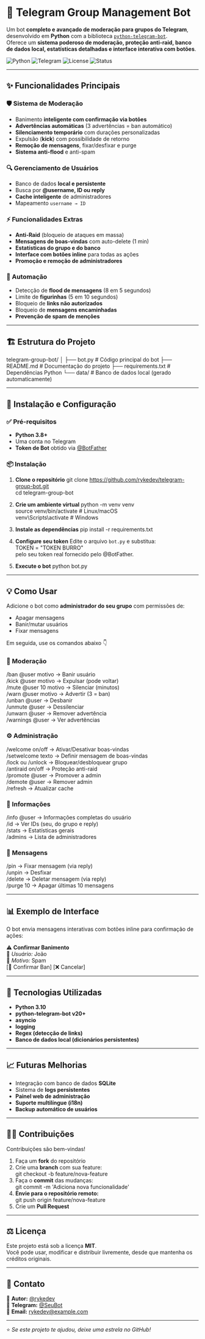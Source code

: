 # 🤖 Telegram Group Management Bot

Um bot **completo e avançado de moderação para grupos do Telegram**, desenvolvido em **Python** com a biblioteca [`python-telegram-bot`](https://python-telegram-bot.org).  
Oferece um **sistema poderoso de moderação, proteção anti-raid, banco de dados local, estatísticas detalhadas e interface interativa com botões**.

![Python](https://img.shields.io/badge/Python-3.8+-blue.svg)
![Telegram](https://img.shields.io/badge/Telegram-Bot-blue.svg)
![License](https://img.shields.io/badge/License-MIT-green.svg)
![Status](https://img.shields.io/badge/Status-Ativo-success.svg)

---

## ✨ Funcionalidades Principais

### 🛡️ Sistema de Moderação
- Banimento **inteligente com confirmação via botões**
- **Advertências automáticas** (3 advertências = ban automático)
- **Silenciamento temporário** com durações personalizadas
- Expulsão (**kick**) com possibilidade de retorno
- **Remoção de mensagens**, fixar/desfixar e purge
- **Sistema anti-flood** e anti-spam

### 🔍 Gerenciamento de Usuários
- Banco de dados **local e persistente**
- Busca por **@username, ID ou reply**
- **Cache inteligente** de administradores
- Mapeamento `username → ID`

### ⚡ Funcionalidades Extras
- **Anti-Raid** (bloqueio de ataques em massa)
- **Mensagens de boas-vindas** com auto-delete (1 min)
- **Estatísticas do grupo e do banco**
- **Interface com botões inline** para todas as ações
- **Promoção e remoção de administradores**

### 🤖 Automação
- Detecção de **flood de mensagens** (8 em 5 segundos)
- Limite de **figurinhas** (5 em 10 segundos)
- Bloqueio de **links não autorizados**
- Bloqueio de **mensagens encaminhadas**
- **Prevenção de spam de menções**

---

## 🏗️ Estrutura do Projeto

telegram-group-bot/
│
├── bot.py              # Código principal do bot
├── README.md           # Documentação do projeto
├── requirements.txt    # Dependências Python
└── data/               # Banco de dados local (gerado automaticamente)

---

## 🚀 Instalação e Configuração

### ✅ Pré-requisitos
- **Python 3.8+**
- Uma conta no Telegram
- **Token de Bot** obtido via [@BotFather](https://t.me/BotFather)

### 📦 Instalação

1. **Clone o repositório**
   git clone https://github.com/rykedev/telegram-group-bot.git  
   cd telegram-group-bot

2. **Crie um ambiente virtual**
   python -m venv venv  
   source venv/bin/activate  # Linux/macOS  
   venv\Scripts\activate     # Windows

3. **Instale as dependências**
   pip install -r requirements.txt

4. **Configure seu token**
   Edite o arquivo `bot.py` e substitua:  
   TOKEN = "TOKEN BURRO"  
   pelo seu token real fornecido pelo @BotFather.

5. **Execute o bot**
   python bot.py

---

## 💡 Como Usar

Adicione o bot como **administrador do seu grupo** com permissões de:  
- Apagar mensagens  
- Banir/mutar usuários  
- Fixar mensagens  

Em seguida, use os comandos abaixo 👇

### 🔨 Moderação
/ban @user motivo       → Banir usuário  
/kick @user motivo      → Expulsar (pode voltar)  
/mute @user 10 motivo   → Silenciar (minutos)  
/warn @user motivo      → Advertir (3 = ban)  
/unban @user            → Desbanir  
/unmute @user           → Dessilenciar  
/unwarn @user           → Remover advertência  
/warnings @user         → Ver advertências  

### ⚙️ Administração
/welcome on/off         → Ativar/Desativar boas-vindas  
/setwelcome texto       → Definir mensagem de boas-vindas  
/lock ou /unlock        → Bloquear/desbloquear grupo  
/antiraid on/off        → Proteção anti-raid  
/promote @user          → Promover a admin  
/demote @user           → Remover admin  
/refresh                → Atualizar cache  

### 👤 Informações
/info @user             → Informações completas do usuário  
/id                     → Ver IDs (seu, do grupo e reply)  
/stats                  → Estatísticas gerais  
/admins                 → Lista de administradores  

### 🧹 Mensagens
/pin                    → Fixar mensagem (via reply)  
/unpin                  → Desfixar  
/delete                 → Deletar mensagem (via reply)  
/purge 10               → Apagar últimas 10 mensagens  

---

## 📊 Exemplo de Interface

O bot envia mensagens interativas com botões inline para confirmação de ações:

⚠️ **Confirmar Banimento**  
👤 *Usuário:* João  
📄 *Motivo:* Spam  
[🚫 Confirmar Ban] [❌ Cancelar]

---

## 🧠 Tecnologias Utilizadas

- **Python 3.10**
- **python-telegram-bot v20+**
- **asyncio**
- **logging**
- **Regex (detecção de links)**
- **Banco de dados local (dicionários persistentes)**

---

## 📈 Futuras Melhorias

- Integração com banco de dados **SQLite**
- Sistema de **logs persistentes**
- **Painel web de administração**
- **Suporte multilíngue (i18n)**
- **Backup automático de usuários**

---

## 🧑‍💻 Contribuições

Contribuições são bem-vindas!

1. Faça um **fork** do repositório  
2. Crie uma **branch** com sua feature:  
   git checkout -b feature/nova-feature  
3. Faça o **commit** das mudanças:  
   git commit -m 'Adiciona nova funcionalidade'  
4. **Envie para o repositório remoto:**  
   git push origin feature/nova-feature  
5. Crie um **Pull Request**

---

## ⚖️ Licença

Este projeto está sob a licença **MIT**.  
Você pode usar, modificar e distribuir livremente, desde que mantenha os créditos originais.

---

## 💬 Contato

📢 **Autor:** [@rykedev](https://github.com/rykedev)  
💬 **Telegram:** [@SeuBot](https://t.me/seubotlink)  
📧 **Email:** rykedev@example.com  

---

⭐ *Se este projeto te ajudou, deixe uma estrela no GitHub!*
